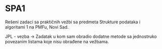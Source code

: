 # SPA1

Rešeni zadaci sa praktičnih vežbi sa predmeta Strukture podataka i algoritami 1 na PMFu, Novi Sad.

JPL - vezba -> Zadatak u kom sam obradio dodatne metode sa jednostruko povezanim listama koje nisu obrađene na vežbama. 
